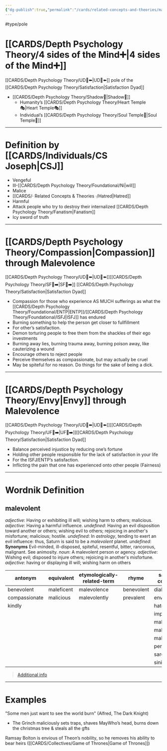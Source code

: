 ```yaml
---
{"dg-publish":true,"permalink":"/cards/related-concepts-and-theories/malevolence/","noteIcon":"1","created":"2023-05-02T13:57:00.969+02:00","updated":"2023-05-27T15:36:25.665+02:00"}
---
```


#type/pole 

# [[CARDS/Depth Psychology Theory/4 sides of the Mind➕\|4 sides of the Mind➕]] 
[[CARDS/Depth Psychology Theory/UD👤⬅️\|UD👤⬅️]] pole of the [[CARDS/Depth Psychology Theory/Satisfaction\|Satisfaction Dyad]] 
- [[CARDS/Depth Psychology Theory/Shadow👥\|Shadow👥]] 
	- Humanity’s [[CARDS/Depth Psychology Theory/Heart Temple🎭\|Heart Temple🎭]] 
	- Individual’s [[CARDS/Depth Psychology Theory/Soul Temple👤\|Soul Temple👤]] 
---
# Definition by [[CARDS/Individuals/CS Joseph\|CSJ]]  
- Vengeful 
- Ill-[[CARDS/Depth Psychology Theory/Foundational/Ni\|will]]
- Malice 
- [[CARDS/· Related Concepts & Theories ·/Hatred\|Hatred]] 
- Harmful 
- Attack people who try to destroy their internalized [[CARDS/Depth Psychology Theory/Fanatism\|Fanatism]] 
- Icy sword of truth 

---
# [[CARDS/Depth Psychology Theory/Compassion\|Compassion]] through Malevolence 
[[CARDS/Depth Psychology Theory/UD👤⬅️\|UD👤⬅️]][[CARDS/Depth Psychology Theory/SF🤸➡️\|SF🤸➡️]] [[CARDS/Depth Psychology Theory/Satisfaction\|Satisfaction Dyad]] 
- Compassion for those who experience AS MUCH sufferings as what the [[CARDS/Depth Psychology Theory/Foundational/ENTP\|ENTP]]/[[CARDS/Depth Psychology Theory/Foundational/ISFJ\|ISFJ]] has endured 
- Burning something to help the person get closer to fullfillment 
- For other’s satisfaction. 
- Demon torturing people to free them from the shackles of their ego investments
- Burning away lies, burning trauma away, burning poison away, like cauterizing a wound
- Encourage others to reject people 
- Perceive themselves as compassionate, but may actually be cruel 
- May be spiteful for no reason. Do things for the sake of being a dick.

---
# [[CARDS/Depth Psychology Theory/Envy\|Envy]] through Malevolence
[[CARDS/Depth Psychology Theory/UD👤⬅️\|UD👤⬅️]][[CARDS/Depth Psychology Theory/UF👤➡️\|UF👤➡️]][[CARDS/Depth Psychology Theory/Satisfaction\|Satisfaction Dyad]] 
- Balance perceived injustice by reducing one’s fortune 
- Holding other people responsible for the lack of satisfaction in your life 
- For the ISFJ/ENTP’s satisfaction. 
- Inflicting the pain that one has experienced onto other people (Fairness)
---
# Wordnik Definition 
## malevolent
*adjective*: Having or exhibiting ill will; wishing harm to others; malicious.
*adjective*: Having a harmful influence.
*undefined*: Having an evil disposition toward another or others; wishing evil to others; rejoicing in another's misfortune; malicious; hostile.
*undefined*: In <em>astrology</em>, tending to exert an evil influence: thus, Saturn is said to be a <em>malevolent</em> planet.
*undefined*: <strong>Synonyms</strong> Evil-minded, ill-disposed, spiteful, resentful, bitter, rancorous, malignant. See <internalXref urlencoded="animosity">animosity</internalXref>.
*noun*: A malevolent person or agency.
*adjective*: Wishing evil; disposed to injure others; rejoicing in another's misfortune.
*adjective*: <xref>having</xref> or <xref>displaying</xref> ill will; wishing harm on others

| antonym |equivalent |etymologically-related-term |rhyme |same-context |synonym |
| --- | --- | --- | --- | --- | --- |
| benevolent | maleficent | malevolence | benevolent | diabolical | acrid |
| compassionate | malicious | malevolently | prevalent | envious | antagonistic |
| kindly |  |  |  | hateful | antipathetic |
|  |  |  |  | implacable | bad |
|  |  |  |  | malicious | baleful |
|  |  |  |  | malign | baleful |
|  |  |  |  | malignant | baneful |
|  |  |  |  | perverse | belligerent |
|  |  |  |  | sarcastic | bitchy |
|  |  |  |  | sinister | bitter |

> [Additional info](https://www.wordnik.com/words/malevolent)
---

# Examples 


<div class="transclusion internal-embed is-loaded"><div class="markdown-embed">



"Some men just want to see the world burn" (Alfred, The Dark Knight) 

</div></div>


<div class="transclusion internal-embed is-loaded"><div class="markdown-embed">



- The Grinch maliciously sets traps, shaves MayWho’s head, burns down the christmas tree & steals all the gfts  

</div></div>


<div class="transclusion internal-embed is-loaded"><div class="markdown-embed">



Ramsay Bolton is envious of Theon’s nobility, so he removes his ability to bear heirs ([[CARDS/Collectives/Game of Thrones\|Game of Thrones]]) 

</div></div>

